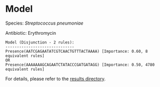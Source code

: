
# Model

Species: *Streptococcus pneumoniae*

Antibiotic: Erythromycin

```
Model (Disjunction - 2 rules):
------------------------------
Presence(AATCGAGAATATCGTCAACTGTTTACTAAAA) [Importance: 0.60, 8 equivalent rules]
OR
Presence(AAAAAAAGCAGAATCTATACCCGATGATAGG) [Importance: 0.50, 4780 equivalent rules]

```

For details, please refer to the [results directory](../../../../../results/scm_b/streptococcus%20pneumoniae/erythromycin/repeat_9/).

